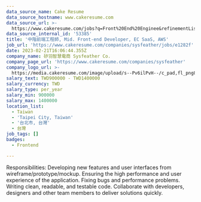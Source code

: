 ```yaml
---
data_source_name: Cake Resume
data_source_hostname: www.cakeresume.com
data_source_url: >-
  https://www.cakeresume.com/jobs?q=Front%20End%20Enginee&refinementList[lang_name][0]=E[…]tech_front-end-development&range[salary_range][min]=1000000
data_source_internal_id: '53385'
title: '中階前端工程師, Mid. Front-end Developer, EC SaaS, AWS'
job_url: 'https://www.cakeresume.com/companies/sysfeather/jobs/e1282f'
date: 2023-02-21T16:06:44.355Z
company_name: 矽羽智慧電商 Sysfeather Co.
company_page_url: 'https://www.cakeresume.com/companies/sysfeather'
company_logo_url: >-
  https://media.cakeresume.com/image/upload/s--Pv6ilPvH--/c_pad,fl_png8,h_200,w_200/v1636838240/c71ye6qs042jidl7aoe2.png
salary_text: TWD900000 - TWD1400000
salary_currency: TWD
salary_type: per_year
salary_min: 900000
salary_max: 1400000
location_list:
  - Taiwan
  - 'Taipei City, Taiwan'
  - '台北市, 台灣'
  - 台灣
job_tags: []
badges:
  - Frontend

---
```


Responsibilities: Developing new features and user interfaces from wireframe/prototype/mockup. Ensuring the high performance and user experience of the application. Fixing bugs and performance problems. Writing clean, readable, and testable code. Collaborate with developers, designers and other team members to deliver solutions quickly.